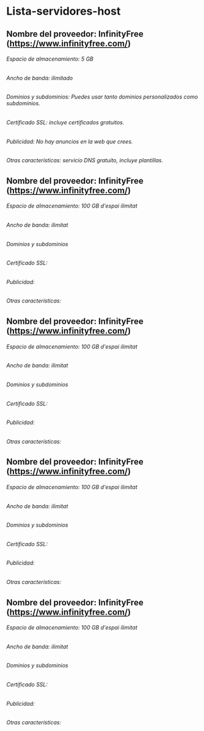 # Lista-servidores-host



## Nombre del proveedor: InfinityFree (https://www.infinityfree.com/)
###### Espacio de almacenamiento: 5 GB
###### Ancho de banda: ilimitado
###### Dominios y subdominios: Puedes usar tanto dominios personalizados como subdominios.
###### Certificado SSL: incluye certificados gratuitos.
###### Publicidad: No hay anuncios en la web que crees.
###### Otras características: servicio DNS gratuito, incluye plantillas.


## Nombre del proveedor: InfinityFree (https://www.infinityfree.com/)
###### Espacio de almacenamiento: 100 GB d'espai ilimitat
###### Ancho de banda: ilimitat
###### Dominios y subdominios
###### Certificado SSL:
###### Publicidad: 
###### Otras características:


## Nombre del proveedor: InfinityFree (https://www.infinityfree.com/)
###### Espacio de almacenamiento: 100 GB d'espai ilimitat
###### Ancho de banda: ilimitat
###### Dominios y subdominios
###### Certificado SSL:
###### Publicidad: 
###### Otras características:


## Nombre del proveedor: InfinityFree (https://www.infinityfree.com/)
###### Espacio de almacenamiento: 100 GB d'espai ilimitat
###### Ancho de banda: ilimitat
###### Dominios y subdominios
###### Certificado SSL:
###### Publicidad: 
###### Otras características:


## Nombre del proveedor: InfinityFree (https://www.infinityfree.com/)
###### Espacio de almacenamiento: 100 GB d'espai ilimitat
###### Ancho de banda: ilimitat
###### Dominios y subdominios
###### Certificado SSL:
###### Publicidad: 
###### Otras características:
